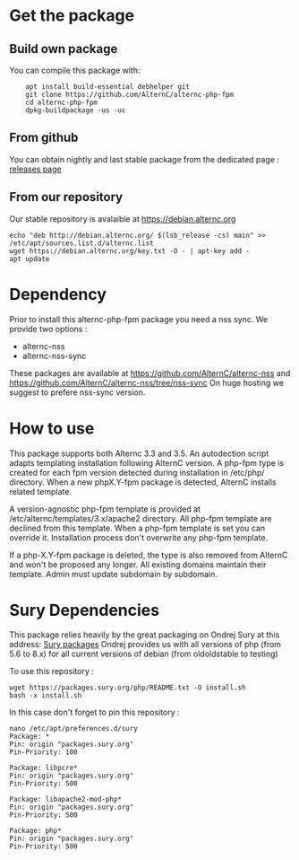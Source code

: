 # Get the package #

## Build own package ##

You can compile this package with:

```
    apt install build-essential debhelper git
    git clone https://github.com/AlternC/alternc-php-fpm
    cd alternc-php-fpm
    dpkg-buildpackage -us -uc
```

## From github ##

You can obtain nightly and last stable package from the dedicated page : [releases page](https://github.com/AlternC/alternc-php-fpm/releases)

## From our repository ##

Our stable repository is avalaible at https://debian.alternc.org

```
echo "deb http://debian.alternc.org/ $(lsb_release -cs) main" >> /etc/apt/sources.list.d/alternc.list 
wget https://debian.alternc.org/key.txt -O - | apt-key add - 
apt update
```

# Dependency #

Prior to install this alternc-php-fpm package you need a nss sync. We provide two options :
* alternc-nss 
* alternc-nss-sync

These packages are available at https://github.com/AlternC/alternc-nss and https://github.com/AlternC/alternc-nss/tree/nss-sync
On huge hosting we suggest to prefere nss-sync version.

# How to use #

This package supports both Alternc 3.3 and 3.5. An autodection script adapts templating installation following AlternC version.
A php-fpm type is created for each fpm version detected during installation in  /etc/php/ directory.
When a new phpX.Y-fpm package is detected, AlternC installs related template.

A version-agnostic php-fpm template is provided at /etc/alternc/templates/3.x/apache2 directory. All php-fpm template are declined from this template.
When a php-fpm template is set you can override it. Installation process don't overwrite any php-fpm template.

If a php-X.Y-fpm package is deleted, the type is also removed from AlternC and won't be proposed any longer. All existing domains maintain  their template. Admin must update subdomain by subdomain.


# Sury Dependencies #

This package relies heavily by the great packaging on Ondrej Sury at this address: [Sury packages](https://deb.sury.org/)
Ondrej provides us with all versions of php (from 5.6 to 8.x) for all current versions of debian (from oldoldstable to testing)

To use this repository :
```
wget https://packages.sury.org/php/README.txt -O install.sh
bash -x install.sh
```

In this case don't forget to pin this repository :
```
nano /etc/apt/preferences.d/sury
Package: *
Pin: origin "packages.sury.org"
Pin-Priority: 100

Package: libpcre*
Pin: origin "packages.sury.org"
Pin-Priority: 500

Package: libapache2-mod-php*
Pin: origin "packages.sury.org"
Pin-Priority: 500

Package: php*
Pin: origin "packages.sury.org"
Pin-Priority: 500
```

